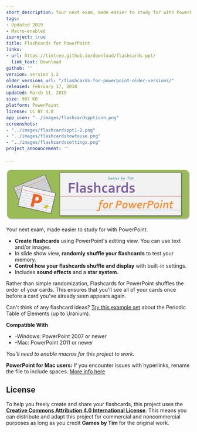 ```yaml
---
short_description: Your next exam, made easier to study for with PowerPoint.
tags:
- Updated 2019
- Macro-enabled
isproject: true
title: Flashcards for PowerPoint
links:
- url: https://timtree.github.io/download/flashcards-ppt/
  link_text: Download
github: ''
version: Version 1.2
older_versions_url: "/flashcards-for-powerpoint-older-versions/"
released: February 17, 2018
updated: March 11, 2019
size: 987 KB
platform: PowerPoint
license: CC BY 4.0
app_icon: "../images/flashcardsppticon.png"
screenshots:
- "../images/flashcardsppt1-2.png"
- "../images/flashcardshowtouse.png"
- "../images/flashcardssettings.png"
project_announcement: ''

---
```

![](../images/flashcardspptlogo.png)

Your next exam, made easier to study for with PowerPoint.

* **Create flashcards** using PowerPoint's editing view. You can use text and/or images.
* In slide show view, **randomly shuffle your flashcards** to test your memory.
* **Control how your flashcards shuffle and display** with built-in settings.
* Includes **sound effects** and a **star system.**

Rather than simple randomization, Flashcards for PowerPoint shuffles the order of your cards. This ensures that you'll see all of your cards once before a card you've already seen appears again.

Can't think of any flashcard ideas? [Try this example set](https://timtree.github.io/download/flashcards-ppt/example/) about the Periodic Table of Elements (up to Uranium).

**Compatible With**

* -Windows: PowerPoint 2007 or newer
* -Mac: PowerPoint 2011 or newer

_You'll need to enable macros for this project to work._

**PowerPoint for Mac users:** If you encounter issues with hyperlinks, rename the file to include spaces. [More info here](/blog/fixes-for-hyperlink-issues-on-powerpoint-for-mac/)

## License

To help you freely create and share your flashcards, this project uses the [**Creative Commons Attribution 4.0 International License**](https://creativecommons.org/licenses/by/4.0/). This means you can distribute and adapt this project for commercial and noncommercial purposes as long as you credit **Games by Tim** for the original work.